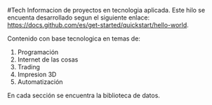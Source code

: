 #Tech
Informacion de proyectos en tecnologia aplicada. Este hilo se encuenta desarrollado segun el siguiente enlace: https://docs.github.com/es/get-started/quickstart/hello-world.

Contenido con base tecnologica en temas de:
1. Programación
2. Internet de las cosas
3. Trading 
4. Impresion 3D
5. Automatización

En cada sección se encuentra la biblioteca de datos.
